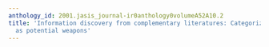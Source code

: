 ```yaml
---
anthology_id: 2001.jasis_journal-ir0anthology0volumeA52A10.2
title: 'Information discovery from complementary literatures: Categorizing viruses
  as potential weapons'
---
```

